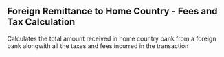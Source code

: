 ## Foreign Remittance to Home Country - Fees and Tax Calculation

Calculates the total amount received in home country bank from a foreign bank alongwith all the taxes and fees incurred in the transaction
